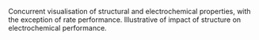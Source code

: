 Concurrent visualisation of structural and electrochemical properties, with the exception of rate performance. Illustrative of impact of structure on electrochemical performance.
